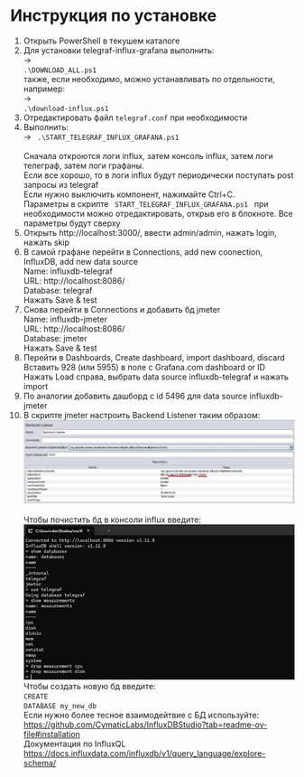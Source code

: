 # Инструкция по установке
1) Открыть PowerShell в текушем каталоге
2) Для установки telegraf-influx-grafana выполнить: <br/>
-> <code>  .\DOWNLOAD_ALL.ps1 </code><br/>
также, если необходимо, можно устанавливать по отдельности, например: <br/>
-> <code>  .\download-influx.ps1 </code><br/>
3) Отредактировать файл <code>telegraf.conf</code> при необходимости
4) Выполнить: <br/>
-> <code>  .\START_TELEGRAF_INFLUX_GRAFANA.ps1 </code><br/>
Сначала откроются логи influx, затем консоль influx, затем логи телеграф, затем логи графаны.<br/>
Eсли все хорошо, то в логи influx будут периодически поступать post запросы из telegraf<br/>
Если нужно выключить компонент, нажимайте Ctrl+C.<br/>
Параметры в скрипте <code>  START_TELEGRAF_INFLUX_GRAFANA.ps1 </code> при необходимости можно отредактировать, открыв его в блокноте. Все параметры будут сверху
5) Открыть http://localhost:3000/, ввести admin/admin, нажать login, нажать skip
6) В самой графане перейти в Connections, add new coonection, InfluxDB, add new data source<br/>
Name: influxdb-telegraf<br/>
URL: http://localhost:8086/<br/>
Database: telegraf<br/>
Нажать Save & test
7) Снова перейти в Connections и добавить бд jmeter<br/>
Name: influxdb-jmeter<br/>
URL: http://localhost:8086/<br/>
Database: jmeter<br/>
Нажать Save & test
8) Перейти в Dashboards, Create dashboard, import dashboard, discard<br/>
Вставить 928 (или 5955) в поле с Grafana.com dashboard or ID<br/>
Нажать Load справа, выбрать data source influxdb-telegraf и нажать import
9) По аналогии добавить дашборд с id 5496 для data source influxdb-jmeter<br/>
10) В скрипте jmeter настроить Backend Listener таким образом:
![jmeter](https://github.com/bogdannovikov1/pflb-ipr-Telegraf-Influx-Grafana/blob/main/forWindows/jmeter-scren.jpg)<br/><br/>
Чтобы почистить бд в консоли influx введите:
![jmeter](https://github.com/bogdannovikov1/pflb-ipr-Telegraf-Influx-Grafana/blob/main/forWindows/influx-cosole1.png)<br/>
Чтобы создать новую бд введите:<br/>
<code>CREATE DATABASE my_new_db</code><br/>
Если нужно более тесное взаимодейтвие с БД используйте: https://github.com/CymaticLabs/InfluxDBStudio?tab=readme-ov-file#installation<br/>
Документация по InfluxQL https://docs.influxdata.com/influxdb/v1/query_language/explore-schema/<br/>
